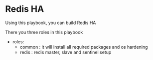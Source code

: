 Redis HA
========

Using this playbook, you can build Redis HA

There you three roles in this playbook
  - roles:
       - common : it will install all required packages and os hardening
       - redis  : redis master, slave and sentinel setup 



